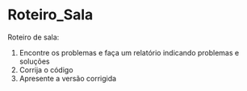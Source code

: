 # Roteiro_Sala

Roteiro de sala:
1. Encontre os problemas e faça um relatório indicando problemas e soluções
2. Corrija o código
3. Apresente a versão corrigida